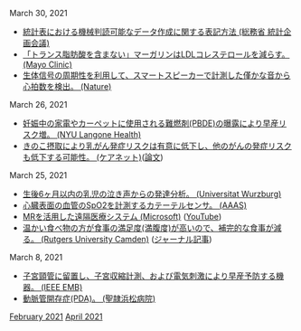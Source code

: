March 30, 2021
* [統計表における機械判読可能なデータ作成に関する表記方法 (総務省 統計企画会議)](https://www.soumu.go.jp/main_content/000723697.pdf)
* [「トランス脂肪酸を含まない」マーガリンはLDLコレステロールを減らす。 (Mayo Clinic)](https://newsnetwork.mayoclinic.org/discussion/consumer-health-butter-margarine-and-your-heart/)
* [生体信号の周期性を利用して、スマートスピーカーで計測した僅かな音から心拍数を検出。 (Nature)](https://www.nature.com/articles/s42003-021-01824-9)

March 26, 2021
* [妊娠中の家電やカーペットに使用される難燃剤(PBDE)の曝露により早産リスク増。 (NYU Langone Health)](https://nyulangone.org/news/exposure-flame-retardants-early-pregnancy-linked-premature-birth)
* [きのこ摂取により乳がん発症リスクは有意に低下し、他のがんの発症リスクも低下する可能性。 (ケアネット)](https://www.carenet.com/news/general/carenet/51905)([論文](https://academic.oup.com/advances/advance-article-abstract/doi/10.1093/advances/nmab015/6174025))

March 25, 2021
* [生後6ヶ月以内の乳児の泣き声からの発達分析。 (Universitat Wurzburg)](https://www.uni-wuerzburg.de/en/news-and-events/news/detail/news/aus-der-melodie-waechst-die-sprache/)
* [心臓表面の血管のSpO2を計測するカテーテルセンサ。 (AAAS)](https://advances.sciencemag.org/content/7/7/eabe0579)
* [MRを活用した遠隔医療システム (Microsoft)](https://news.microsoft.com/ja-jp/2021/03/03/210303-development-and-provision-of-next-generation-online-telemedicine-system/) ([YouTube](https://www.youtube.com/watch?v=C5C2sbjrypo&t=336s))
* [温かい食べ物の方が食事の満足度(満腹度)が高いので、補完的な食事が減る。 (Rutgers University Camden)](https://news.camden.rutgers.edu/2021/02/consumers-buy-more-food-when-they-order-cold-meals-and-drinks/) ([ジャーナル記事](https://www.sciencedirect.com/science/article/abs/pii/S0195666320316913))

March 8, 2021
* [子宮頸管に留置し、子宮収縮計測、および電気刺激により早産予防する機器。 (IEEE EMB)](https://www.embs.org/tnsre/articles/non-invasive-ring-electrode-with-a-wireless-electrical-recording-and-stimulating-system-for-monitoring-preterm-labor/)
* [動脈管開存症(PDA)。 (聖隷浜松病院)](http://www.seirei.or.jp/hamamatsu/department/center/cardiovascular-center/PDA/index.html)

[February 2021](2102.md) [April 2021](2104.md)
